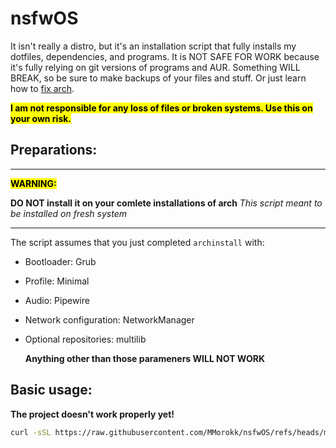 # nsfwOS

It isn't really a distro, but it's an installation script that fully installs my dotfiles, dependencies, and programs. It is NOT SAFE FOR WORK because it's fully relying on git versions of programs and AUR.  Something WILL BREAK, so be sure to make backups of your files and stuff. Or just learn how to [fix arch](https://wiki.archlinux.org/title/Main_page).

<mark>**I am not responsible for any loss of files or broken systems. Use this on your own risk.**</mark>

## Preparations:

---

<mark>**WARNING:**</mark>

**DO NOT install it on your comlete installations of arch**
*This script meant to be installed on fresh system*

---

The script assumes that you just completed `archinstall` with:

- Bootloader: Grub

- Profile: Minimal

- Audio: Pipewire

- Network configuration: NetworkManager

- Optional repositories: multilib

  **Anything other than those parameners WILL NOT WORK**

## Basic usage:
**The project doesn't work properly yet!**
```bash
curl -sSL https://raw.githubusercontent.com/MMorokk/nsfwOS/refs/heads/main/install.sh | bash
```
